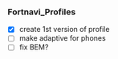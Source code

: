 ### Fortnavi_Profiles
- [x] create 1st version of profile
- [ ] make adaptive for phones
- [ ] fix BEM?